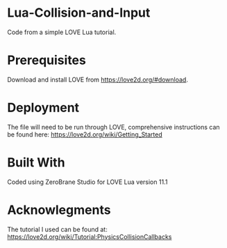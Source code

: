 # Lua-Collision-and-Input
Code from a simple LOVE Lua tutorial.

# Prerequisites
Download and install LOVE from https://love2d.org/#download. 

# Deployment
The file will need to be run through LOVE, comprehensive instructions can be found here: https://love2d.org/wiki/Getting_Started

# Built With
Coded using ZeroBrane Studio for LOVE Lua version 11.1

# Acknowlegments
The tutorial I used can be found at: https://love2d.org/wiki/Tutorial:PhysicsCollisionCallbacks
